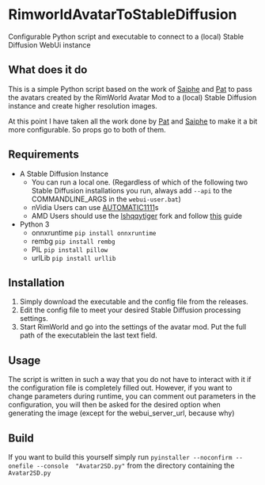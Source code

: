# RimworldAvatarToStableDiffusion
Configurable Python script and executable to connect to a (local) Stable Diffusion WebUi instance

## What does it do
This is a simple Python script based on the work of [Saiphe](https://steamcommunity.com/id/saipheblue) and [Pat](https://steamcommunity.com/profiles/76561198174973085) to pass the avatars created by the RimWorld Avatar Mod to a (local) Stable Diffusion instance and create higher resolution images. 

At this point I have taken all the work done by [Pat](https://steamcommunity.com/profiles/76561198174973085) and [Saiphe](https://steamcommunity.com/id/saipheblue) to make it a bit more configurable. So props go to both of them.

## Requirements
* A Stable Diffusion Instance
  * You can run a local one. (Regardless of which of the following two Stable Diffusion installations you run, always add  `--api` to the COMMANDLINE_ARGS in the `webui-user.bat`) 
  * nVidia Users can use [AUTOMATIC1111](https://github.com/AUTOMATIC1111/stable-diffusion-webui)s 
  * AMD Users should use the [lshqqytiger](https://github.com/lshqqytiger/stable-diffusion-webui-amdgpu) fork and follow [this](https://github.com/CS1o/Stable-Diffusion-Info/wiki/Webui-Installation-Guides#amd-forge-webui-with-zluda) guide
* Python 3
    * onnxruntime `pip install onnxruntime`
    * rembg `pip install rembg`
    * PIL `pip install pillow`
    * urlLib `pip install urllib`

## Installation
1. Simply download the executable and the config file from the releases.
2. Edit the config file to meet your desired Stable Diffusion processing settings.
3. Start RimWorld and go into the settings of the avatar mod. Put the full path of the executablein the last text field.

## Usage
The script is written in such a way that you do not have to interact with it if the configuration file is completely filled out. 
However, if you want to change parameters during runtime, you can comment out parameters in the configuration, you will then be asked for the desired option when generating the image (except for the webui_server_url, because why)

## Build
If you want to build this yourself simply run
`pyinstaller --noconfirm --onefile --console  "Avatar2SD.py"` from the directory containing the  `Avatar2SD.py`
